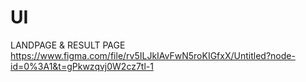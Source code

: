 # UI
LANDPAGE &amp; RESULT PAGE
https://www.figma.com/file/rv5ILJkIAvFwN5roKIGfxX/Untitled?node-id=0%3A1&t=gPkwzqvj0W2cz7tl-1
